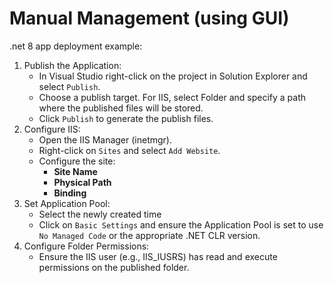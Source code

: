# Manual Management (using GUI)

.net 8 app deployment example:
1. Publish the Application:
    * In Visual Studio right-click on the project in Solution Explorer and select `Publish`.
    * Choose a publish target. For IIS, select Folder and specify a path where the published files will be stored.
    * Click `Publish` to generate the publish files.
2. Configure IIS:
    * Open the IIS Manager (inetmgr).
    * Right-click on `Sites` and select `Add Website`.
    * Configure the site:
        * **Site Name**
        * **Physical Path**
        * **Binding**
3. Set Application Pool:
    * Select the newly created time
    * Click on `Basic Settings` and ensure the Application Pool is set to use `No Managed Code` or the appropriate .NET CLR version.
4. Configure Folder Permissions:
    * Ensure the IIS user (e.g., IIS_IUSRS) has read and execute permissions on the published folder.